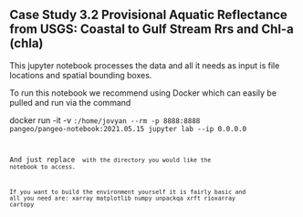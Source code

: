 ## Case Study 3.2 Provisional Aquatic Reflectance from USGS: Coastal to Gulf Stream Rrs and Chl-a (chla)

This jupyter notebook processes the data and all it needs as input is file locations and spatial bounding boxes.

To run this notebook we recommend using Docker which can easily be pulled and run via the command

docker run -it -v <code dir>:/home/jovyan --rm -p 8888:8888 pangeo/pangeo-notebook:2021.05.15 jupyter lab --ip 0.0.0.0

And just replace <code dir> with the directory you would like the notebook to access.

If you want to build the environment yourself it is fairly basic and all you need are:
xarray matplotlib numpy unpackqa xrft rioxarray cartopy
